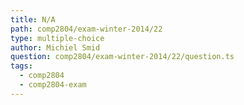 ```yaml
---
title: N/A
path: comp2804/exam-winter-2014/22
type: multiple-choice
author: Michiel Smid
question: comp2804/exam-winter-2014/22/question.ts
tags:
  - comp2804
  - comp2804-exam
---
```

